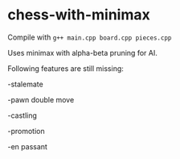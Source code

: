 # chess-with-minimax

Compile with ```g++ main.cpp board.cpp pieces.cpp ```

Uses minimax with alpha-beta pruning for AI.

Following features are still missing:

-stalemate

-pawn double move

-castling

-promotion

-en passant
